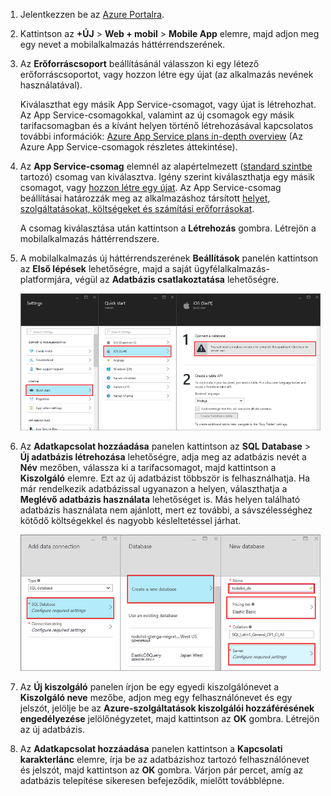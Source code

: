 1. Jelentkezzen be az [Azure Portalra].
2. Kattintson az **+ÚJ** > **Web + mobil** > **Mobile App** elemre, majd adjon meg egy nevet a mobilalkalmazás háttérrendszerének.
3. Az **Erőforráscsoport** beállításánál válasszon ki egy létező erőforráscsoportot, vagy hozzon létre egy újat (az alkalmazás nevének használatával). 
   
    Kiválaszthat egy másik App Service-csomagot, vagy újat is létrehozhat. Az App Service-csomagokkal, valamint az új csomagok egy másik tarifacsomagban és a kívánt helyen történő létrehozásával kapcsolatos további információk: [Azure App Service plans in-depth overview](../articles/app-service/azure-web-sites-web-hosting-plans-in-depth-overview.md) (Az Azure App Service-csomagok részletes áttekintése).
4. Az **App Service-csomag** elemnél az alapértelmezett ([standard szintbe](https://azure.microsoft.com/pricing/details/app-service/) tartozó) csomag van kiválasztva. Igény szerint kiválaszthatja egy másik csomagot, vagy [hozzon létre egy újat](../articles/app-service/azure-web-sites-web-hosting-plans-in-depth-overview.md#create-an-app-service-plan). Az App Service-csomag beállításai határozzák meg az alkalmazáshoz társított [helyet, szolgáltatásokat, költségeket és számítási erőforrásokat](https://azure.microsoft.com/pricing/details/app-service/). 
   
    A csomag kiválasztása után kattintson a **Létrehozás** gombra. Létrejön a mobilalkalmazás háttérrendszere. 
5. A mobilalkalmazás új háttérrendszerének **Beállítások** panelén kattintson az **Első lépések** lehetőségre, majd a saját ügyfélalkalmazás-platformjára, végül az **Adatbázis csatlakoztatása** lehetőségre. 
   
    ![](./media/app-service-mobile-dotnet-backend-create-new-service/dotnet-backend-create-data-connection.png)
6. Az **Adatkapcsolat hozzáadása** panelen kattintson az **SQL Database** > **Új adatbázis létrehozása** lehetőségre, adja meg az adatbázis nevét a **Név** mezőben, válassza ki a tarifacsomagot, majd kattintson a **Kiszolgáló** elemre.  Ezt az új adatbázist többször is felhasználhatja. Ha már rendelkezik adatbázissal ugyanazon a helyen, választhatja a **Meglévő adatbázis használata** lehetőséget is. Más helyen található adatbázis használata nem ajánlott, mert ez további, a sávszélességhez kötődő költségekkel és nagyobb késleltetéssel járhat.
   
    ![](./media/app-service-mobile-dotnet-backend-create-new-service/dotnet-backend-create-db.png)
7. Az **Új kiszolgáló** panelen írjon be egy egyedi kiszolgálónevet a **Kiszolgáló neve** mezőbe, adjon meg egy felhasználónevet és egy jelszót, jelölje be az **Azure-szolgáltatások kiszolgálói hozzáférésének engedélyezése** jelölőnégyzetet, majd kattintson az **OK** gombra. Létrejön az új adatbázis.
8. Az **Adatkapcsolat hozzáadása** panelen kattintson a **Kapcsolati karakterlánc** elemre, írja be az adatbázishoz tartozó felhasználónevet és jelszót, majd kattintson az **OK** gombra. Várjon pár percet, amíg az adatbázis telepítése sikeresen befejeződik, mielőtt továbblépne.

<!-- URLs. -->
[Azure Portalra]: https://portal.azure.com/
